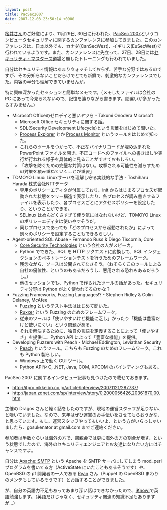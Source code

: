 ```yaml
---
layout: post
title: PacSec2007
date: 2007-12-03 23:50:14 +0900
---
```



[桜井さん](http://trombik.mine.nu/~cherry/w/)のご好意により、11月29日, 30日に行われた、[PacSec 2007](http://pacsec.jp/)というコンピュータセキュリティに関するカンファレンスに参加してきました。このカンファレンスは、日本以外でも、カナダ(CanSecWest)、イギリス(EuSecWest)で行われているようです。また、カンファレンスに先立って、27日、28日には[セキュリティ・マスターズ道場](http://www.pacsec.jp/dojo.html)と題したトレーニングも行われていました。

自分はセキュリティ情報はあまりウォッチしておらず、苦手な分野ではあるのですが、その分知らないことだらけでとても新鮮で、刺激的なカンファレンスでした。内容の半分も理解できていませんが。

特に興味深かったセッションと簡単なメモです。（メモしたファイルは会社の PC にあって今見られないので、記憶を辿りながら書きます。間違いが多かったらすみません。）

* Microsoft Officeのゼロデイと悪いヤツら - Takumi Onodera Microsoft
   * Microsoft Office セキュリティに関する話。
   * SDL(Security Development Lifecycle)という言葉をはじめて聞いた。
   * [Process Explorer](http://www.microsoft.com/technet/sysinternals/utilities/processexplorer.mspx) とか [Process Monitor](http://www.microsoft.com/technet/sysinternals/utilities/processmonitor.mspx) というツールをはじめて知った。
   * これらのツールをつかって、不正なバイナリコードが埋め込まれた PowerPoint ファイルを開き、不正コードへのファイルへの書き出しや実行が行われる様子を具体的に見ることができておもしろい。
   * 「攻撃を防ぐための完璧な対策はない。攻撃される可能性を減らすための対策を積み重ねていくことが重要」
* TOMOYO Linux: Linuxサーバを理解し守る実践的な手法 - Toshiharu Harada 株式会社NTTデータ
   * 専用のポリシーエディタが付属しており、init からはじまるプロセスが起動された状態をツリー構造で表示したり、各プロセスが読み書きするファイルを表示したり、各プロセスごとにアクセスポリシーを設定したり、ということができる。
   * SELinux はめんどくさすぎて使う気にはなれないけど、TOMOYO Linux のポリシーエディタは使いやすそうだ。
   * 同じプロセスであっても「どのプロセスから起動されたか」によって別々のポリシーを設定することもできるらしい。
* Agent-oriented SQL Abuse - Fernando Russ & Diego Tiscornia, Core
   * [Core Security Technologies](http://www.coresecurity.com/) という会社の人がスピーカ。
   * Python でできた、SQL を HTTP リクエストに変換して、SQL インジェクションのペネトレーションテストを行うためのフレームワーク。
   * 残念ながら、ソースは公開されてなさそう。（おそらくこのツールによる自社の優位性、というのもあるだろうし、悪用される恐れもあるだろうし。）
   * 他のセッションでも、Python で作られたツールの話があった。セキュリティ分野は Python がよく使われてるのかな？
* Fuzzing Frameworks, Fuzzing Languages!? - Stephen Ridley & Colin Delaney, McAfee
   * [Fuzzing](http://en.wikipedia.org/wiki/Fuzz_testing) というテスト手法ははじめて聞いた。
   * [Ruxxer](http://ruxxer.com/) という Fuzzing のためのフレームワーク。
   * 従来のツールは「使いやすいけど機能に乏し」かったり「機能は豊富だけど使いにくい」という問題がある。
   * それを解決するために、独自の言語を定義することによって「使いやすさ」を提供し、Python API によって「豊富な機能」を提供。
* Developing Fuzzers with Peach - Michael Eddington, Leviathan Security
   * [Peach](http://peachfuzz.sourceforge.net/) というツール。こちらも Fuzzing のためのフレームワーク。これも Python 製らしい。
   * Windows 上で動く GUI ツール。
   * Python APIや C, .NET, Java, COM, XPCOM のバインディングもある。


PacSec 2007 に関するインタビュー記事も見つけたので載せておきます。

* http://itpro.nikkeibp.co.jp/article/Interview/20071121/287737/
* http://japan.zdnet.com/sp/interview/story/0,2000056426,20361870,00.htm

主催の Dragos さんと軽く話をしたのですが、現地の運営スタッフが足りない、と嘆いていました。なので、来年はぜひ運営のお手伝いをさせてもらおうかな、と思っています。もし、運営スタッフやってもいいよ、という方がいらっしゃいましたら、gosukenator at gmail.com までご連絡ください。

参加者は半数ぐらいは海外の方で、懇親会では更に海外の方の割合が増す、という状態でしたので、海外のセキュリティエンジニアとお友達になりたい方にはチャンスですよ。

自分は [Apache::SMTP](http://search.cpan.org/dist/Apache-SMTP/) という Apache を SMTP サーバにしてしまう mod_perl プログラムを書いてる方（ActiveState にいたこともあるそうです）や、OpenBSD の pf 開発者の一人である [Ryan](http://kerneltrap.org/node/2873) さん（Puppet の OpenBSD まわりのメンテもしているそうです）とお話することができました。

が、自分の英語力不足もあってあまり深い話はできなかったので、[iKnow!](http://www.iknow.co.jp/)で英語勉強します。（英語だけじゃなく、セキュリティ関連の知識不足もありますが…）

